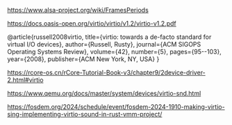 https://www.alsa-project.org/wiki/FramesPeriods

https://docs.oasis-open.org/virtio/virtio/v1.2/virtio-v1.2.pdf

@article{russell2008virtio,
  title={virtio: towards a de-facto standard for virtual I/O devices},
  author={Russell, Rusty},
  journal={ACM SIGOPS Operating Systems Review},
  volume={42},
  number={5},
  pages={95--103},
  year={2008},
  publisher={ACM New York, NY, USA}
}

https://rcore-os.cn/rCore-Tutorial-Book-v3/chapter9/2device-driver-2.html#virtio

https://www.qemu.org/docs/master/system/devices/virtio-snd.html

https://fosdem.org/2024/schedule/event/fosdem-2024-1910-making-virtio-sing-implementing-virtio-sound-in-rust-vmm-project/